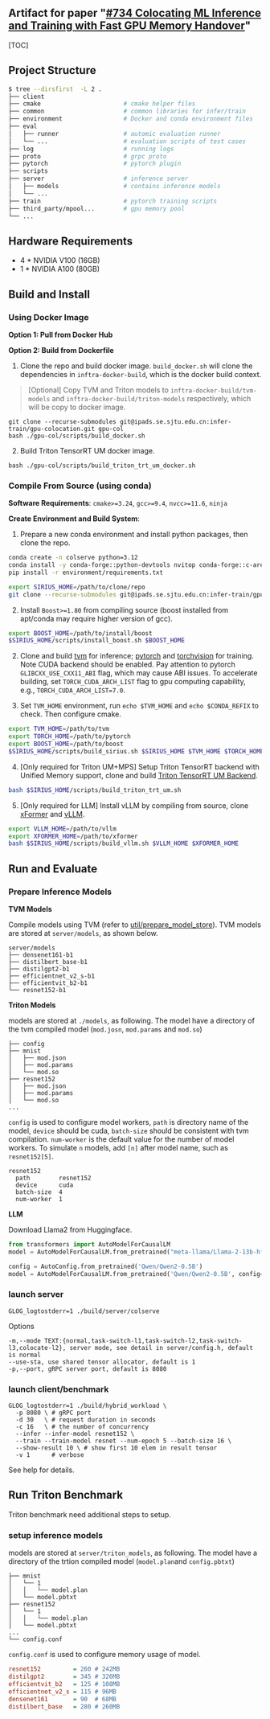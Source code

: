 ## Artifact for paper "<u>#734	Colocating ML Inference and Training with Fast GPU Memory Handover</u>"

<!-- Intro -->

[TOC]

## Project Structure

```bash
$ tree --dirsfirst  -L 2 .
├── client                      
├── cmake                       # cmake helper files
├── common                      # common libraries for infer/train  
├── environment                 # Docker and conda environment files
├── eval
│   ├── runner                  # automic evaluation runner
│   └── ...                     # evaluation scripts of test cases 
├── log                         # running logs       
├── proto                       # grpc proto
├── pytorch                     # pytorch plugin
├── scripts                    
├── server                      # inference server 
│   ├── models                  # contains inference models
│   └── ... 
├── train                       # pytorch training scripts
├── third_party/mpool...        # gpu memory pool
└── ...
```

## Hardware Requirements

- 4 * NVIDIA V100 (16GB)
- 1 * NVIDIA A100 (80GB)

## Build and Install 

### Using Docker Image

**Option 1: Pull from Docker Hub**



**Option 2: Build from Dockerfile**

1. Clone the repo and build docker image. `build_docker.sh` will clone the dependencies in `inftra-docker-build`, which is the docker build context. 

> [Optional] Copy TVM and Triton models to `inftra-docker-build/tvm-models` and `inftra-docker-build/triton-models` respectively, which will be copy to docker image. 

```
git clone --recurse-submodules git@ipads.se.sjtu.edu.cn:infer-train/gpu-colocation.git gpu-col
bash ./gpu-col/scripts/build_docker.sh
```

2. Build Triton TensorRT UM docker image.

```
bash ./gpu-col/scripts/build_triton_trt_um_docker.sh
```



### Compile From Source (using conda)

**Software Requirements**: `cmake>=3.24`, `gcc>=9.4`, `nvcc>=11.6`, `ninja`

**Create Environment and Build System**:

1. Prepare a new conda environment and install python packages, then clone the repo.

```bash
conda create -n colserve python=3.12
conda install -y conda-forge::python-devtools nvitop conda-forge::c-ares
pip install -r environment/requirements.txt

export SIRIUS_HOME=/path/to/clone/repo
git clone --recurse-submodules git@ipads.se.sjtu.edu.cn:infer-train/gpu-colocation.git $SIRIUS_HOME
```

2. Install `Boost>=1.80` from compiling source (boost installed from apt/conda may require higher version of gcc).  

```bash
export BOOST_HOME=/path/to/install/boost
$SIRIUS_HOME/scripts/install_boost.sh $BOOST_HOME
```

2. Clone and build [tvm](https://ipads.se.sjtu.edu.cn:1312/infer-train/tvm) for inference; [pytorch](https://ipads.se.sjtu.edu.cn:1312/infer-train/pytorch) and [torchvision](https://github.com/pytorch/vision/tree/v0.13.1) for training. Note CUDA backend should be enabled. Pay attention to pytorch `GLIBCXX_USE_CXX11_ABI` flag, which may cause ABI issues. To accelerate building, set `TORCH_CUDA_ARCH_LIST` flag to gpu computing capability, e.g., `TORCH_CUDA_ARCH_LIST=7.0`.

3. Set `TVM_HOME` environment, run `echo $TVM_HOME` and `echo $CONDA_REFIX` to check. Then configure cmake.

```bash
export TVM_HOME=/path/to/tvm
export TORCH_HOME=/path/to/pytorch
export BOOST_HOME=/path/to/boost
$SIRIUS_HOME/scripts/build_sirius.sh $SIRIUS_HOME $TVM_HOME $TORCH_HOME $BOOST_HOME
```

4. [Only required for Triton UM+MPS] Setup Triton TensorRT backend with Unified Memory support, clone and build [Triton TensorRT UM Backend](https://ipads.se.sjtu.edu.cn:1312/infer-train/triton_tensorrt_um).  

```bash
bash $SIRIUS_HOME/scripts/build_triton_trt_um.sh
```

5. [Only required for LLM] Install vLLM by compiling from source, clone [xFormer](git@ipads.se.sjtu.edu.cn:infer-train/xformer.git) and [vLLM](git@ipads.se.sjtu.edu.cn:infer-train/tvm.git).

```bash
export VLLM_HOME=/path/to/vllm
export XFORMER_HOME=/path/to/xformer
bash $SIRIUS_HOME/scripts/build_vllm.sh $VLLM_HOME $XFORMER_HOME
```

## Run and Evaluate

### Prepare Inference Models

**TVM Models**

Compile models using TVM (refer to [util/prepare_model_store](util/prepare_model_store)). TVM models are stored at `server/models`, as shown below.

```
server/models
├── densenet161-b1
├── distilbert_base-b1          
├── distilgpt2-b1          
├── efficientnet_v2_s-b1  
├── efficientvit_b2-b1        
└── resnet152-b1 
```

**Triton Models**

models are stored at `./models`, as following. The model have a directory of the tvm compiled model (`mod.josn`, `mod.params` and `mod.so`)

```
├── config
├── mnist
│   ├── mod.json
│   ├── mod.params
│   └── mod.so
├── resnet152
│   ├── mod.json
│   ├── mod.params
│   └── mod.so
...
```

`config` is used to configure model workers, `path` is directory name of the model, `device` should be cuda, `batch-size` should be consistent with tvm compilation. `num-worker` is the default value for the number of model workers. To simulate `n` models, add `[n]` after model name, such as `resnet152[5]`.

```
resnet152
  path        resnet152
  device      cuda
  batch-size  4
  num-worker  1
```

**LLM**

Download Llama2 from Huggingface.

```python
from transformers import AutoModelForCausalLM
model = AutoModelForCausalLM.from_pretrained("meta-llama/Llama-2-13b-hf")

config = AutoConfig.from_pretrained('Qwen/Qwen2-0.5B')
model = AutoModelForCausalLM.from_pretrained('Qwen/Qwen2-0.5B', config=config)
```

### launch server

```
GLOG_logtostderr=1 ./build/server/colserve
```

Options
```
-m,--mode TEXT:{normal,task-switch-l1,task-switch-l2,task-switch-l3,colocate-l2}, server mode, see detail in server/config.h, default is normal
--use-sta, use shared tensor allocator, default is 1           
-p,--port, gRPC server port, default is 8080
```

### launch client/benchmark

```
GLOG_logtostderr=1 ./build/hybrid_workload \
  -p 8080 \ # gRPC port
  -d 30   \ # request duration in seconds
  -c 16   \ # the number of concurrency
  --infer --infer-model resnet152 \
  --train --train-model resnet --num-epoch 5 --batch-size 16 \
  --show-result 10 \ # show first 10 elem in result tensor
  -v 1      # verbose
```

See help for details.

## Run Triton Benchmark

Triton benchmark need additional steps to setup.

### setup inference models

models are stored at `server/triton_models`, as following. The model have a directory of the trtion compiled model (`model.plan`and `config.pbtxt`)

```
├── mnist
│   └── 1
│   │   └── model.plan
│   └── model.pbtxt
├── resnet152
│   └── 1
│   │   └── model.plan
│   └── model.pbtxt
...
└── config.conf
```

`config.conf` is used to configure memory usage of model.

```ini
resnet152         = 260 # 242MB
distilgpt2        = 345 # 326MB
efficientvit_b2   = 125 # 108MB
efficientnet_v2_s = 115 # 96MB
densenet161       = 90  # 68MB
distilbert_base   = 280 # 260MB
```
